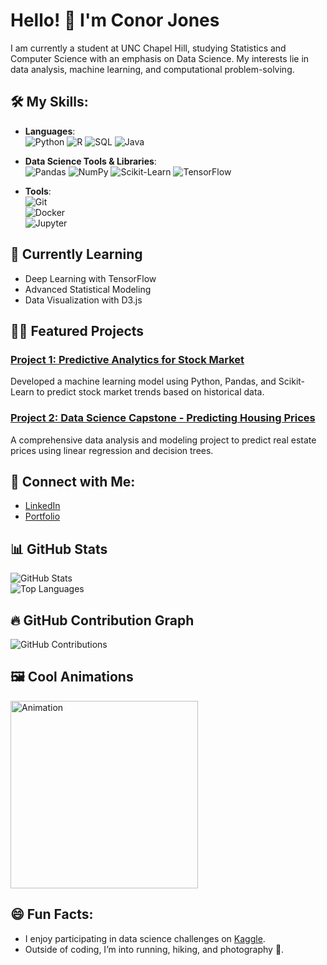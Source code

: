 # Hello! 👋 I'm Conor Jones  
I am currently a student at UNC Chapel Hill, studying Statistics and Computer Science with an emphasis on Data Science. My interests lie in data analysis, machine learning, and computational problem-solving.

## 🛠️ My Skills:
- **Languages**:  
  ![Python](https://img.shields.io/badge/Python-3.8-blue) 
  ![R](https://img.shields.io/badge/R-4.0.5-lightblue)
  ![SQL](https://img.shields.io/badge/SQL-PostgreSQL-blue)
  ![Java](https://img.shields.io/badge/Java-11-orange)

- **Data Science Tools & Libraries**:  
  ![Pandas](https://img.shields.io/badge/Pandas-1.3.0-green) 
  ![NumPy](https://img.shields.io/badge/NumPy-1.21-blue) 
  ![Scikit-Learn](https://img.shields.io/badge/Scikit--Learn-0.24-yellow) 
  ![TensorFlow](https://img.shields.io/badge/TensorFlow-2.5-orange)

- **Tools**:  
  ![Git](https://img.shields.io/badge/Git-2.30-red)  
  ![Docker](https://img.shields.io/badge/Docker-20.10-blue)  
  ![Jupyter](https://img.shields.io/badge/Jupyter-Notebook-orange)  

## 🌱 Currently Learning
- Deep Learning with TensorFlow
- Advanced Statistical Modeling
- Data Visualization with D3.js

## 🧑‍💻 Featured Projects
### [Project 1: Predictive Analytics for Stock Market](https://github.com/ConorJones05/stock-market-predictor)  
Developed a machine learning model using Python, Pandas, and Scikit-Learn to predict stock market trends based on historical data.  

### [Project 2: Data Science Capstone - Predicting Housing Prices](https://github.com/ConorJones05/housing-price-predictor)  
A comprehensive data analysis and modeling project to predict real estate prices using linear regression and decision trees.

## 🔗 Connect with Me:
- [LinkedIn](https://www.linkedin.com/in/conor-jones05)
- [Portfolio](https://conorjones05.github.io/)

## 📊 GitHub Stats
![GitHub Stats](https://github-readme-stats.vercel.app/api?username=ConorJones05&show_icons=true&theme=radical)  
![Top Languages](https://github-readme-stats.vercel.app/api/top-langs/?username=ConorJones05&layout=compact&theme=radical)

## 🔥 GitHub Contribution Graph
![GitHub Contributions](https://activity-graph.herokuapp.com/graph?username=ConorJones05&theme=react-dark)

## 🖼️ Cool Animations
<img src="https://assets7.lottiefiles.com/packages/lf20_q5pk6p1k.json" alt="Animation" style="width: 300px;">

## 😄 Fun Facts:
- I enjoy participating in data science challenges on [Kaggle](https://www.kaggle.com/).
- Outside of coding, I’m into running, hiking, and photography 📸.
